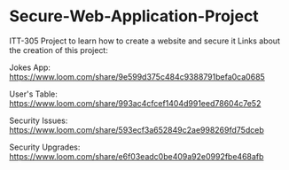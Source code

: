 # Secure-Web-Application-Project
ITT-305 Project to learn how to create a website and secure it
Links about the creation of this project: 

Jokes App: https://www.loom.com/share/9e599d375c484c9388791befa0ca0685

User's Table: https://www.loom.com/share/993ac4cfcef1404d991eed78604c7e52

Security Issues: https://www.loom.com/share/593ecf3a652849c2ae998269fd75dceb

Security Upgrades: https://www.loom.com/share/e6f03eadc0be409a92e0992fbe468afb
